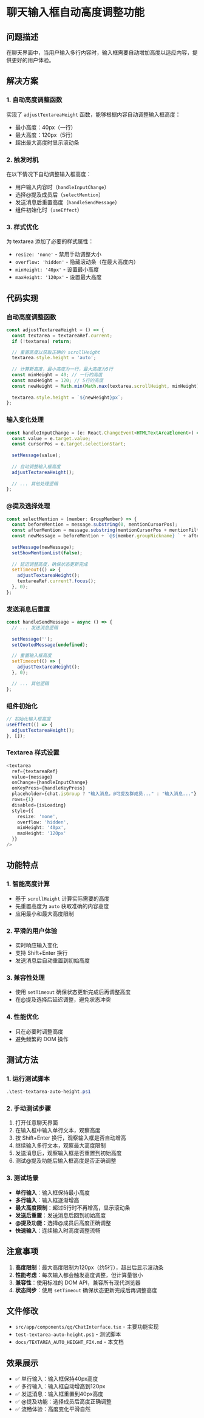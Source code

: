 # 聊天输入框自动高度调整功能

## 问题描述
在聊天界面中，当用户输入多行内容时，输入框需要自动增加高度以适应内容，提供更好的用户体验。

## 解决方案

### 1. 自动高度调整函数
实现了 `adjustTextareaHeight` 函数，能够根据内容自动调整输入框高度：
- 最小高度：40px（一行）
- 最大高度：120px（5行）
- 超出最大高度时显示滚动条

### 2. 触发时机
在以下情况下自动调整输入框高度：
- 用户输入内容时（`handleInputChange`）
- 选择@提及成员后（`selectMention`）
- 发送消息后重置高度（`handleSendMessage`）
- 组件初始化时（`useEffect`）

### 3. 样式优化
为 textarea 添加了必要的样式属性：
- `resize: 'none'` - 禁用手动调整大小
- `overflow: 'hidden'` - 隐藏滚动条（在最大高度内）
- `minHeight: '40px'` - 设置最小高度
- `maxHeight: '120px'` - 设置最大高度

## 代码实现

### 自动高度调整函数
```typescript
const adjustTextareaHeight = () => {
  const textarea = textareaRef.current;
  if (!textarea) return;

  // 重置高度以获取正确的 scrollHeight
  textarea.style.height = 'auto';
  
  // 计算新高度，最小高度为一行，最大高度为5行
  const minHeight = 40; // 一行的高度
  const maxHeight = 120; // 5行的高度
  const newHeight = Math.min(Math.max(textarea.scrollHeight, minHeight), maxHeight);
  
  textarea.style.height = `${newHeight}px`;
};
```

### 输入变化处理
```typescript
const handleInputChange = (e: React.ChangeEvent<HTMLTextAreaElement>) => {
  const value = e.target.value;
  const cursorPos = e.target.selectionStart;
  
  setMessage(value);
  
  // 自动调整输入框高度
  adjustTextareaHeight();
  
  // ... 其他处理逻辑
};
```

### @提及选择处理
```typescript
const selectMention = (member: GroupMember) => {
  const beforeMention = message.substring(0, mentionCursorPos);
  const afterMention = message.substring(mentionCursorPos + mentionFilter.length + 1);
  const newMessage = beforeMention + `@${member.groupNickname} ` + afterMention;
  
  setMessage(newMessage);
  setShowMentionList(false);
  
  // 延迟调整高度，确保状态更新完成
  setTimeout(() => {
    adjustTextareaHeight();
    textareaRef.current?.focus();
  }, 0);
};
```

### 发送消息后重置
```typescript
const handleSendMessage = async () => {
  // ... 发送消息逻辑
  
  setMessage('');
  setQuotedMessage(undefined);

  // 重置输入框高度
  setTimeout(() => {
    adjustTextareaHeight();
  }, 0);

  // ... 其他逻辑
};
```

### 组件初始化
```typescript
// 初始化输入框高度
useEffect(() => {
  adjustTextareaHeight();
}, []);
```

### Textarea 样式设置
```typescript
<textarea
  ref={textareaRef}
  value={message}
  onChange={handleInputChange}
  onKeyPress={handleKeyPress}
  placeholder={chat.isGroup ? "输入消息，@可提及群成员..." : "输入消息..."}
  rows={1}
  disabled={isLoading}
  style={{
    resize: 'none',
    overflow: 'hidden',
    minHeight: '40px',
    maxHeight: '120px'
  }}
/>
```

## 功能特点

### 1. 智能高度计算
- 基于 `scrollHeight` 计算实际需要的高度
- 先重置高度为 `auto` 获取准确的内容高度
- 应用最小和最大高度限制

### 2. 平滑的用户体验
- 实时响应输入变化
- 支持 Shift+Enter 换行
- 发送消息后自动重置到初始高度

### 3. 兼容性处理
- 使用 `setTimeout` 确保状态更新完成后再调整高度
- 在@提及选择后延迟调整，避免状态冲突

### 4. 性能优化
- 只在必要时调整高度
- 避免频繁的 DOM 操作

## 测试方法

### 1. 运行测试脚本
```powershell
.\test-textarea-auto-height.ps1
```

### 2. 手动测试步骤
1. 打开任意聊天界面
2. 在输入框中输入单行文本，观察高度
3. 按 Shift+Enter 换行，观察输入框是否自动增高
4. 继续输入多行文本，观察最大高度限制
5. 发送消息后，观察输入框是否重置到初始高度
6. 测试@提及功能后输入框高度是否正确调整

### 3. 测试场景
- **单行输入**：输入框保持最小高度
- **多行输入**：输入框逐渐增高
- **最大高度限制**：超过5行时不再增高，显示滚动条
- **发送后重置**：发送消息后回到初始高度
- **@提及功能**：选择@成员后高度正确调整
- **快速输入**：连续输入时高度调整流畅

## 注意事项

1. **高度限制**：最大高度限制为120px（约5行），超出后显示滚动条
2. **性能考虑**：每次输入都会触发高度调整，但计算量很小
3. **兼容性**：使用标准的 DOM API，兼容所有现代浏览器
4. **状态同步**：使用 `setTimeout` 确保状态更新完成后再调整高度

## 文件修改

- `src/app/components/qq/ChatInterface.tsx` - 主要功能实现
- `test-textarea-auto-height.ps1` - 测试脚本
- `docs/TEXTAREA_AUTO_HEIGHT_FIX.md` - 本文档

## 效果展示

- ✅ 单行输入：输入框保持40px高度
- ✅ 多行输入：输入框自动增高到120px
- ✅ 发送消息：输入框重置到40px高度
- ✅ @提及功能：选择成员后高度正确调整
- ✅ 流畅体验：高度变化平滑自然 